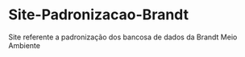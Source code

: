 # Site-Padronizacao-Brandt
Site referente a padronização dos bancosa de dados da Brandt Meio Ambiente 
